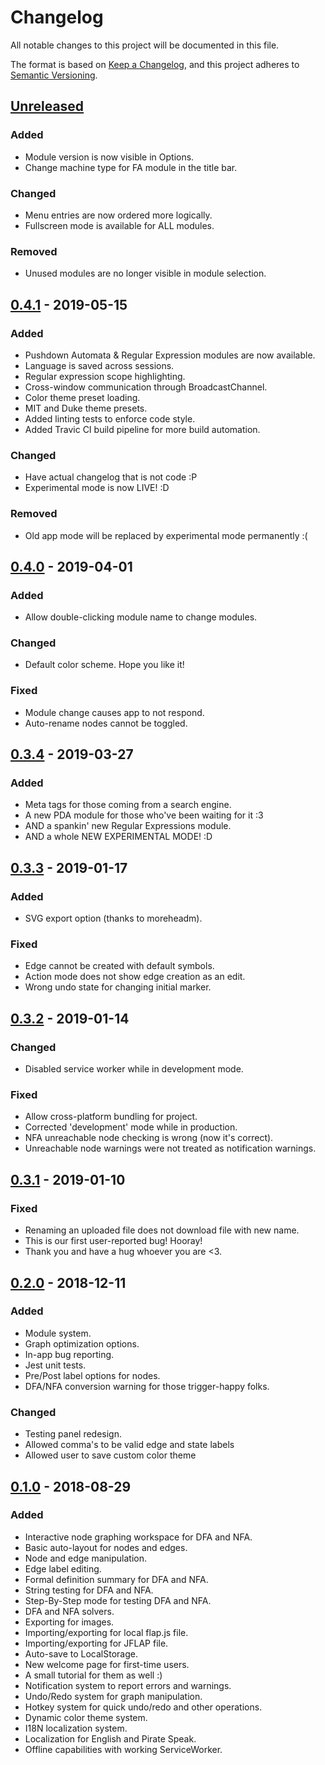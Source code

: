 # Changelog
All notable changes to this project will be documented in this file.

The format is based on [Keep a Changelog](https://keepachangelog.com/en/1.0.0/),
and this project adheres to [Semantic Versioning](https://semver.org/spec/v2.0.0.html).

## [Unreleased]
### Added
- Module version is now visible in Options.
- Change machine type for FA module in the title bar.

### Changed
- Menu entries are now ordered more logically.
- Fullscreen mode is available for ALL modules.

### Removed
- Unused modules are no longer visible in module selection.

## [0.4.1] - 2019-05-15
### Added
- Pushdown Automata & Regular Expression modules are now available.
- Language is saved across sessions.
- Regular expression scope highlighting.
- Cross-window communication through BroadcastChannel.
- Color theme preset loading.
- MIT and Duke theme presets.
- Added linting tests to enforce code style.
- Added Travic CI build pipeline for more build automation.

### Changed
- Have actual changelog that is not code :P
- Experimental mode is now LIVE! :D

### Removed
- Old app mode will be replaced by experimental mode permanently :(

## [0.4.0] - 2019-04-01
### Added
- Allow double-clicking module name to change modules.

### Changed
- Default color scheme. Hope you like it!

### Fixed
- Module change causes app to not respond.
- Auto-rename nodes cannot be toggled.

## [0.3.4] - 2019-03-27
### Added
- Meta tags for those coming from a search engine.
- A new PDA module for those who've been waiting for it :3
- AND a spankin' new Regular Expressions module.
- AND a whole NEW EXPERIMENTAL MODE! :D

## [0.3.3] - 2019-01-17
### Added
- SVG export option (thanks to moreheadm).
### Fixed
- Edge cannot be created with default symbols.
- Action mode does not show edge creation as an edit.
- Wrong undo state for changing initial marker.

## [0.3.2] - 2019-01-14
### Changed
- Disabled service worker while in development mode.

### Fixed
- Allow cross-platform bundling for project.
- Corrected 'development' mode while in production.
- NFA unreachable node checking is wrong (now it's correct).
- Unreachable node warnings were not treated as notification warnings.

## [0.3.1] - 2019-01-10
### Fixed
- Renaming an uploaded file does not download file with new name.
- This is our first user-reported bug! Hooray!
- Thank you and have a hug whoever you are <3.

## [0.2.0] - 2018-12-11
### Added
- Module system.
- Graph optimization options.
- In-app bug reporting.
- Jest unit tests.
- Pre/Post label options for nodes.
- DFA/NFA conversion warning for those trigger-happy folks.

### Changed
- Testing panel redesign.
- Allowed comma's to be valid edge and state labels
- Allowed user to save custom color theme

## [0.1.0] - 2018-08-29
### Added
- Interactive node graphing workspace for DFA and NFA.
- Basic auto-layout for nodes and edges.
- Node and edge manipulation.
- Edge label editing.
- Formal definition summary for DFA and NFA.
- String testing for DFA and NFA.
- Step-By-Step mode for testing DFA and NFA.
- DFA and NFA solvers.
- Exporting for images.
- Importing/exporting for local flap.js file.
- Importing/exporting for JFLAP file.
- Auto-save to LocalStorage.
- New welcome page for first-time users.
- A small tutorial for them as well :)
- Notification system to report errors and warnings.
- Undo/Redo system for graph manipulation.
- Hotkey system for quick undo/redo and other operations.
- Dynamic color theme system.
- I18N localization system.
- Localization for English and Pirate Speak.
- Offline capabilities with working ServiceWorker.

[Unreleased]: https://github.com/flapjs/FLAPJS-WebApp/compare/v0.4.1...HEAD
[0.4.1]: https://github.com/flapjs/FLAPJS-WebApp/compare/v0.4.0...v0.4.1
[0.4.0]: https://github.com/flapjs/FLAPJS-WebApp/compare/v0.3.4...v0.4.0
[0.3.4]: https://github.com/flapjs/FLAPJS-WebApp/compare/v0.3.3...v0.3.4
[0.3.3]: https://github.com/flapjs/FLAPJS-WebApp/compare/v0.3.2...v0.3.3
[0.3.2]: https://github.com/flapjs/FLAPJS-WebApp/compare/v0.3.1...v0.3.2
[0.3.1]: https://github.com/flapjs/FLAPJS-WebApp/compare/v0.2.0...v0.3.1
[0.2.0]: https://github.com/flapjs/FLAPJS-WebApp/compare/v0.1.0...v0.2.0
[0.1.0]: https://github.com/flapjs/FLAPJS-WebApp/releases/tag/v0.1.0